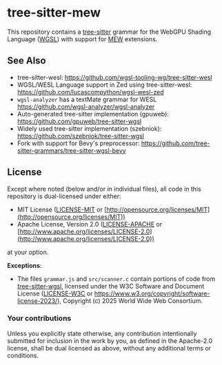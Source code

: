 # tree-sitter-mew

This repository contains a [tree-sitter](https://tree-sitter.github.io/tree-sitter/) grammar for the WebGPU Shading Language ([WGSL](https://gpuweb.github.io/gpuweb/wgsl/)) with support for [MEW](https://github.com/ncthbrt/mew) extensions.

## See Also

- tree-sitter-wesl: https://github.com/wgsl-tooling-wg/tree-sitter-wesl
- WGSL/WESL Language support in Zed using tree-sitter-wesl: https://github.com/lucascompython/wgsl-wesl-zed
- `wgsl-analyzer` has a textMate grammar for WESL https://github.com/wgsl-analyzer/wgsl-analyzer
- Auto-generated tree-sitter implementation (gpuweb): https://github.com/gpuweb/tree-sitter-wgsl
- Widely used tree-sitter implementation (szebniok): https://github.com/szebniok/tree-sitter-wgsl
- Fork with support for Bevy's preprocessor: https://github.com/tree-sitter-grammars/tree-sitter-wgsl-bevy

## License

Except where noted (below and/or in individual files), all code in this repository is dual-licensed under either:

- MIT License ([LICENSE-MIT](LICENSE-MIT) or [http://opensource.org/licenses/MIT](http://opensource.org/licenses/MIT))
- Apache License, Version 2.0 ([LICENSE-APACHE](LICENSE-APACHE) or [http://www.apache.org/licenses/LICENSE-2.0](http://www.apache.org/licenses/LICENSE-2.0))

at your option.

**Exceptions**:

- The files `grammar.js` and `src/scanner.c` contain portions of code from [tree-sitter-wgsl](https://github.com/gpuweb/tree-sitter-wgsl),
  licensed under the W3C Software and Document License ([LICENSE-W3C](LICENSE-W3C.md) or https://www.w3.org/copyright/software-license-2023/),
  Copyright (c) 2025 World Wide Web Consortium.

### Your contributions

Unless you explicitly state otherwise,
any contribution intentionally submitted for inclusion in the work by you,
as defined in the Apache-2.0 license,
shall be dual licensed as above,
without any additional terms or conditions.
